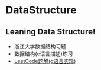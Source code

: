 # DataStructure
## Leaning Data Structure!
- 浙江大学数据结构习题
- 数据结构(c语言描述)练习
- [LeetCode题解(c语言实现)](./Algorithm/leetcode)
